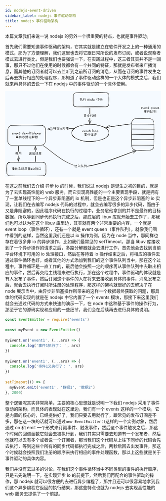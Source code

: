 ```yaml
---
id: nodejs-event-driven
sidebar_label: nodejs 事件驱动架构
title: nodejs 事件驱动架构
---
```


本篇文章我们来说一说 nodejs 的另外一个很重要的特点，也就是事件驱动。

首先我们需要知道事件驱动的架构，它其实就是建立在软件开发之上的一种通用的模式，那为了方便理解，我们这里也去将它跟日常所说的发布订阅，或者说观察者模式去进行类比，但是我们也要强调一下，在实践过程中，这三者其实并不是一回事，那只不过他们在使用的时候都会有一个共同的特征，那就是发布者来广播消息，而其他的订阅者就可以去监听到之前所订阅的消息，从而在订阅的事件发生之后再去执行相应的处理程序，那知道了事件驱动这样的一个大体的模式之后，我们就来再具体的去说一下在 nodejs 中的事件驱动的一个具体使用。

![](./img/02/04.png)

在这之前我们去介绍 异步 io 的时候，我们说过 nodejs 是诞生之初的目的，就是为了去实现高性能的 web 服务，而它实现高性能的一个主要表现手段，就是拥有了一套单线程下的一个异步非阻塞的 io 机制，但是也正是这个异步非阻塞的 io 实现，让我们在去编写 nodejs 代码的过程中，就会去编写很多的异步代码，而由于又是非阻塞的，因此程序代码在执行的过程中，业务层他拿到的并不是最终的目标数据，所以等到同步代码执行完成之后，那底层的 libuv 库就开始去工作了，那我们也可以认为在这个 libuv 库里边，其实就有两个非常重要的内容，一个就是 event loop（事件循环），还有一个就是 event queen（事件队列），就像我们图中看到的这样，当然这里我们还是以 io 操作为例，因为在 node 当中，那同样也存在着很多非 io 的异步操作，比如我们最常见的 setTimeout，那当 libuv 库接收到了一个异步操作的请求之后，多路分解器就会去进行工作，首先他会去找到当前平台环境下可用的 io 处理接口，然后在等待着 io 操作结束之后，将相应的事件去通过事件循环也好，或者其他的方式添加到我们的这个事件队列当中，那在这个过程中，事件循环是一直工作的，最后他会按照一定的顺序再从事件队列中去取出相应的事件，然后再交给主线程来进行执行，那在这个过程中，事件驱动的体现就是有人发布了事件，然后订阅这个事件的人在将来去接收到具体的事件，消息发布之后，就会去执行订阅时所注册的处理程序，那这样的架构就很好的去解决了在 node 展示当中，由异步非阻塞操作所带来的这样一个数据最终获取的问题，那具体的代码实现的就是在 nodejs 中它内置了一个 events 模块，那接下来这里我们就会去通过代码的方式来快速的演示一下，在 node 中这种基于事件的操作行为，那至于它的源码实现和应用的一些细节，我们会在后续再去进行具体的说明。

```js
const EventEmitter = require('events')

const myEvent = new EventEmitter()

myEvent.on('event1', (...ars) => {
  console.log('事件1执行了： ', ars)
})

myEvent.on('event1', (...ars) => {
  console.log('事件1又执行了： ', ars)
})

setTimeout(() => {
  myEvent.emit('event1', '数据1', '数据2')
}, 2000)
```

整个逻辑呢其实非常简单，主要的核心思想就是说明一下我们 nodejs 采用了事件驱动的架构，而具体的表现就在这里边，我们有一个 events 这样的一个模块，它是内置的核心的，已经提供好了，我们只要去用就行了，跟常见的发布订阅差不多，那在这一块的话就可以通过`new EventEmitter()`这样的一个实例对象，然后通过 on 和 emit 一个形式来订阅事件、触发事件，然后这个事件触发之后，那这个时候的回调函数它就会去被执行到，我们其实只需要去知道有一个发布者，然后他就可以去有多个或者说一个订阅者，那当我们这个代码从上往下同步的代码会先去执行，等到这些个所有的同步代码都执行完成之后，两秒后回去出发事件，那这个时候就会按照我们注册的顺序来执行相应的事件处理函数，那以上这些就是关于事件驱动的具体内容。

我们并没有去过多的讨论，在我们这个事件循环当中不同类型的事件的执行顺序，只是去先说明一下，在实现异步 io 的前提下，然后我们再配合的事件驱动的操作，那 nodejs 就可以很方便的去进行异步编程了，那并且还可以很容易地拿到我们这个异步编程它返回的执行结果，那这些特点也就为 nodejs 去实现高性能的 web 服务去提供了一个前提。
